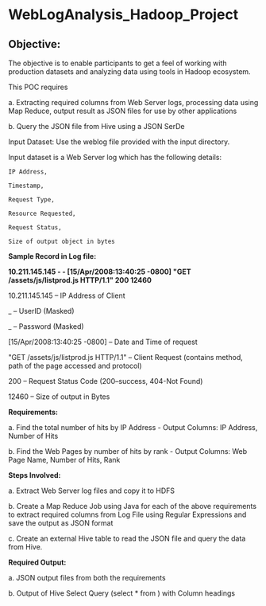 # WebLogAnalysis_Hadoop_Project

## Objective:

The objective is to enable participants to get a feel of working with production datasets and analyzing data using tools in Hadoop ecosystem. 


This POC requires 

a. Extracting required columns from Web Server logs, processing data using Map Reduce, output result as JSON files for use by other applications

b. Query the JSON file from Hive using a JSON SerDe 


Input Dataset:
Use the weblog file provided with the input directory.

Input dataset is a Web Server log which has the following details:

`IP Address,`

`Timestamp,`

`Request Type,`

`Resource Requested,`

`Request Status,`

`Size of output object in bytes`



**Sample Record in Log file:**

**10.211.145.145 - - [15/Apr/2008:13:40:25 -0800] "GET /assets/js/listprod.js HTTP/1.1" 200 12460**

10.211.145.145   –   IP Address of Client
 
_          –   UserID (Masked)
 
_           –   Password (Masked)   

[15/Apr/2008:13:40:25 -0800] 	         – 	Date and Time of request

"GET /assets/js/listprod.js HTTP/1.1" – 	Client Request (contains method, path of the page accessed and protocol)

200             – 	Request Status Code (200–success, 404-Not Found)  

12460          – 	Size of output in Bytes 

>



**Requirements:**

a. Find the total number of hits by IP Address -  Output Columns: IP Address, Number of Hits

b. Find the Web Pages by number of hits by rank - Output Columns: Web Page Name, Number of Hits, Rank


**Steps Involved:**

a. Extract Web Server log files and copy it to HDFS

b. Create a Map Reduce Job using Java  for each of the above requirements to extract required columns from Log File using Regular Expressions and save the output as JSON format

c. Create an external Hive table to read the JSON file and query the data from Hive.


**Required Output:**

a. JSON output files from both the requirements

b. Output of Hive Select Query (select * from <tablename>)  with Column headings
